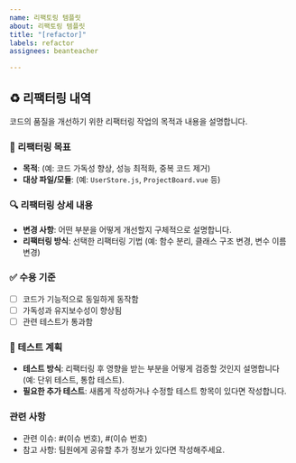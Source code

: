 ```yaml
---
name: 리팩토링 템플릿
about: 리팩토링 템플릿
title: "[refactor]"
labels: refactor
assignees: beanteacher

---
```


## ♻️ 리팩터링 내역
코드의 품질을 개선하기 위한 리팩터링 작업의 목적과 내용을 설명합니다.

### 🎯 리팩터링 목표
- **목적**: (예: 코드 가독성 향상, 성능 최적화, 중복 코드 제거)
- **대상 파일/모듈**: (예: `UserStore.js`, `ProjectBoard.vue` 등)

### 🔍 리팩터링 상세 내용
- **변경 사항**: 어떤 부분을 어떻게 개선할지 구체적으로 설명합니다.
- **리팩터링 방식**: 선택한 리팩터링 기법 (예: 함수 분리, 클래스 구조 변경, 변수 이름 변경)

### ✅ 수용 기준
- [ ] 코드가 기능적으로 동일하게 동작함
- [ ] 가독성과 유지보수성이 향상됨
- [ ] 관련 테스트가 통과함

### 🧪 테스트 계획
- **테스트 방식**: 리팩터링 후 영향을 받는 부분을 어떻게 검증할 것인지 설명합니다 (예: 단위 테스트, 통합 테스트).
- **필요한 추가 테스트**: 새롭게 작성하거나 수정할 테스트 항목이 있다면 작성합니다.

### 관련 사항
- 관련 이슈: #(이슈 번호), #(이슈 번호)
- 참고 사항: 팀원에게 공유할 추가 정보가 있다면 작성해주세요.
